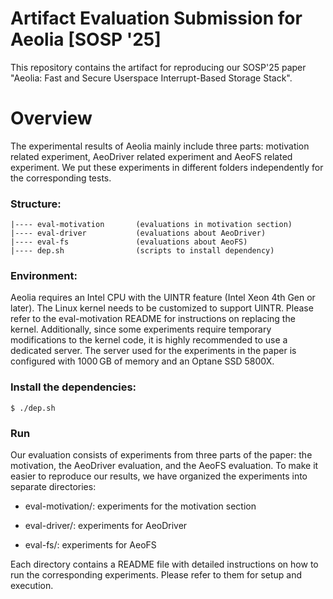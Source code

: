 # Artifact Evaluation Submission for Aeolia [SOSP '25] 

This repository contains the artifact for reproducing our SOSP'25 paper "Aeolia: Fast and Secure Userspace Interrupt-Based Storage Stack". 

# Overview 
The experimental results of Aeolia mainly include three parts: motivation related experiment, AeoDriver related experiment and AeoFS related experiment.
We put these experiments in different folders independently for the corresponding tests.

### Structure:

```
|---- eval-motivation       (evaluations in motivation section)
|---- eval-driver           (evaluations about AeoDriver)
|---- eval-fs               (evaluations about AeoFS)
|---- dep.sh                (scripts to install dependency)
```

### Environment: 
Aeolia requires an Intel CPU with the UINTR feature (Intel Xeon 4th Gen or later).
The Linux kernel needs to be customized to support UINTR. Please refer to the eval-motivation README for instructions on replacing the kernel.
Additionally, since some experiments require temporary modifications to the kernel code, it is highly recommended to use a dedicated server.
The server used for the experiments in the paper is configured with 1000 GB of memory and an Optane SSD 5800X.


### Install the dependencies:
```
$ ./dep.sh 
```

### Run
Our evaluation consists of experiments from three parts of the paper: the motivation, the AeoDriver evaluation, and the AeoFS evaluation. 
To make it easier to reproduce our results, we have organized the experiments into separate directories:

- eval-motivation/: experiments for the motivation section

- eval-driver/: experiments for AeoDriver

- eval-fs/: experiments for AeoFS

Each directory contains a README file with detailed instructions on how to run the corresponding experiments. Please refer to them for setup and execution.
